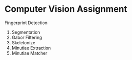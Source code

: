 # Computer Vision Assignment

Fingerprint Detection

1. Segmentation
2. Gabor Filtering
3. Skeletonize
4. Minutiae Extraction
5. Minutiae Matcher
